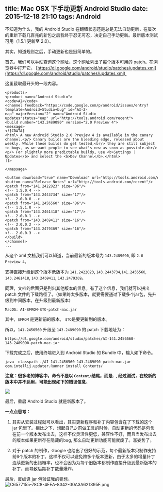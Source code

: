 title: Mac OSX 下手动更新 Android Studio
date: 2015-12-18 21:10
tags: Android
---
不知道为什么，我的 Android Studio 在翻墙状态还是总是无法自动更新，在屡次的重新下载几百兆的新包之后我终于忍无可忍，决定自己手动更新。最新版本测试可用（1.5.1 更新至 2.0）。

其实，知道规则之后，手动更新也是挺简单的。

首先，我们可以手动查询这个网址，这个网址列出了每个版本可用的 patch。在浏览器中打开它。
[https://dl.google.com/android/studio/patches/updates.xml](https://dl.google.com/android/studio/patches/updates.xml) 

这里截取最开头的一段内容。 
```
<products>
<product name="Android Studio">
<code>AI</code>
<channel feedback="https://code.google.com/p/android/issues/entry?template=Android+Studio+bug" id="AI-2-eap" majorVersion="2" name="Android Studio updates"status="eap" url="http://tools.android.com/recent">
<build number="143.2489090" version="2.0 Preview 4">
<message>
<![CDATA[
<html> A new Android Studio 2.0 Preview 4 is available in the canary channel.<p/> Canary builds are the bleeding edge, released about weekly. While these builds do get tested,<br/> they are still subject to bugs, as we want people to see what's new as soon as possible.<br/><p/> For slightly more predictable builds, use <b>Settings | Updates</b> and select the <b>Dev Channel</b>.</html>
]]>

</message>

<button download="true" name="Download" url="http://tools.android.com/download/studio/canary/latest/"/>
<button name="Release Notes" url="http://tools.android.com/recent"/>
<patch from="141.2422023" size="86"/>
<!-- 1.5.0.4 -->
<patch from="143.2443734" size="17"/>
<!-- 2.0.0.0 -->
<patch from="141.2456560" size="86"/>
<!-- 1.5.1.0 -->
<patch from="143.2461418" size="17"/>
<!-- 2.0.0.1 -->
<patch from="143.2469411" size="16"/>
<!-- 2.0.0.2 -->
<patch from="143.2479369" size="16"/>
<!-- 2.0.0.3 -->
</build>
</channel>
...
```

从这个 xml 文档我们可以知道，当前最新的版本号为 `143.2489090`, 即 `2.0 Preview 4`。

支持直接升级到这个版本低版本为  `141.2422023`, `143.2443734`,`141.2456560`, `143.2461418`, `143.2469411`, `143.2479369`。

同理，文档的后面只是列出其他版本的信息。有了这个信息，我们就可以拼出 patch 文件的下载路径了。（如果跨太多版本，就要需要通过下载多个jar包，先升级到中间版本，在升级到最新版本）

```
MacOS: AI-$FROM-$TO-patch-mac.jar
```

其中，`$FROM` 是更新前的版本， `$TO`是要更新到的版本。

所以，`141.2456560` 升级至 `143.2489090` 的 patch 下载地址为：
```
https://dl.google.com/android/studio/patches/AI-141.2456560-143.2489090-patch-mac.jar
```

下载完成之后，使用终端进入到 Android Studio 的 Bundle 中，输入如下命令。

```
java -classpath ./AI-141.2456560-143.2489090-patch-mac.jar com.intellij.updater.Runner install Contents/
```

**注意：很多老的博客中，命令不是以 `Content/`结尾，而是`.` , 经过测试，在较新的版本中并不适用，可能出现如下的错误信息**。

![](http://upload-images.jianshu.io/upload_images/228805-00b457bc7cfe3a7c.png?imageMogr2/auto-orient/strip%7CimageView2/2/w/1240)

最后，重启 Android Studio 就是新版本了。

**一点点思考：**
1. 其实从安装过程就可以看出，其实更新程序和补丁内容包含在了下载的这个 jar 包里了。相比之下，想起自己之前做工具的时候，自动更新的代码是包含在前一个版本发布出去，这样不仅灵活性更低，兼容性不好，而且当发布出去的版本如果更新存在隐藏的bug, 那么自动更新功能可能就废了。涨姿势了。

2. 对于 patch 的制作，Google 也给出了很好的示范，每个最新版本只制作支持前6个版本的补丁。这样不仅可以避免跨多个版本更新，由于太多的增量补丁连续更新的出错概率，也不会因为为每个旧版本都制作直接升级到最新版本的补丁，而导致后期补丁数量爆炸。

最后，反编译 jar 包验证我的猜想。
![C6577155-78C8-4EEA-8342-00A3A621395F.png](http://upload-images.jianshu.io/upload_images/228805-ecdbd25e0ae0e31f.png?imageMogr2/auto-orient/strip%7CimageView2/2/w/1240)

